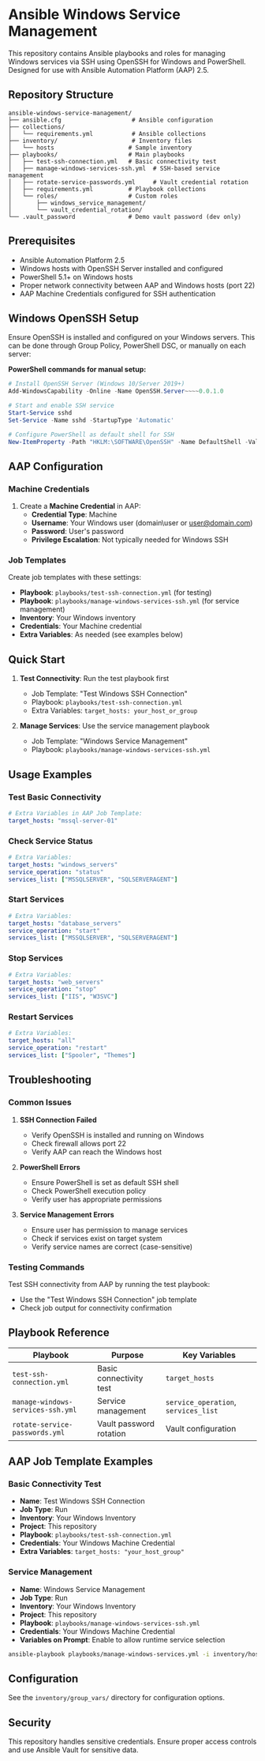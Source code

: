 # Ansible Windows Service Management

This repository contains Ansible playbooks and roles for managing Windows services via SSH using OpenSSH for Windows and PowerShell. Designed for use with Ansible Automation Platform (AAP) 2.5.

## Repository Structure

```
ansible-windows-service-management/
├── ansible.cfg                    # Ansible configuration
├── collections/
│   └── requirements.yml           # Ansible collections
├── inventory/                     # Inventory files
│   └── hosts                     # Sample inventory
├── playbooks/                    # Main playbooks
│   ├── test-ssh-connection.yml   # Basic connectivity test
│   ├── manage-windows-services-ssh.yml  # SSH-based service management
│   ├── rotate-service-passwords.yml     # Vault credential rotation
│   ├── requirements.yml          # Playbook collections
│   └── roles/                    # Custom roles
│       ├── windows_service_management/
│       └── vault_credential_rotation/
└── .vault_password               # Demo vault password (dev only)
```

## Prerequisites

- Ansible Automation Platform 2.5
- Windows hosts with OpenSSH Server installed and configured
- PowerShell 5.1+ on Windows hosts
- Proper network connectivity between AAP and Windows hosts (port 22)
- AAP Machine Credentials configured for SSH authentication

## Windows OpenSSH Setup

Ensure OpenSSH is installed and configured on your Windows servers. This can be done through Group Policy, PowerShell DSC, or manually on each server:

**PowerShell commands for manual setup:**
```powershell
# Install OpenSSH Server (Windows 10/Server 2019+)
Add-WindowsCapability -Online -Name OpenSSH.Server~~~~0.0.1.0

# Start and enable SSH service
Start-Service sshd
Set-Service -Name sshd -StartupType 'Automatic'

# Configure PowerShell as default shell for SSH
New-ItemProperty -Path "HKLM:\SOFTWARE\OpenSSH" -Name DefaultShell -Value "C:\Windows\System32\WindowsPowerShell\v1.0\powershell.exe" -PropertyType String -Force
```

## AAP Configuration

### Machine Credentials
1. Create a **Machine Credential** in AAP:
   - **Credential Type**: Machine
   - **Username**: Your Windows user (domain\user or user@domain.com)
   - **Password**: User's password
   - **Privilege Escalation**: Not typically needed for Windows SSH

### Job Templates
Create job templates with these settings:
- **Playbook**: `playbooks/test-ssh-connection.yml` (for testing)
- **Playbook**: `playbooks/manage-windows-services-ssh.yml` (for service management)
- **Inventory**: Your Windows inventory
- **Credentials**: Your Machine credential
- **Extra Variables**: As needed (see examples below)

## Quick Start

1. **Test Connectivity**: Run the test playbook first
   - Job Template: "Test Windows SSH Connection"
   - Playbook: `playbooks/test-ssh-connection.yml`
   - Extra Variables: `target_hosts: your_host_or_group`

2. **Manage Services**: Use the service management playbook
   - Job Template: "Windows Service Management"
   - Playbook: `playbooks/manage-windows-services-ssh.yml`

## Usage Examples

### Test Basic Connectivity
```yaml
# Extra Variables in AAP Job Template:
target_hosts: "mssql-server-01"
```

### Check Service Status
```yaml
# Extra Variables:
target_hosts: "windows_servers"
service_operation: "status"
services_list: ["MSSQLSERVER", "SQLSERVERAGENT"]
```

### Start Services
```yaml
# Extra Variables:
target_hosts: "database_servers"
service_operation: "start"
services_list: ["MSSQLSERVER", "SQLSERVERAGENT"]
```

### Stop Services
```yaml
# Extra Variables:
target_hosts: "web_servers"
service_operation: "stop"
services_list: ["IIS", "W3SVC"]
```

### Restart Services
```yaml
# Extra Variables:
target_hosts: "all"
service_operation: "restart"
services_list: ["Spooler", "Themes"]
```

## Troubleshooting

### Common Issues

1. **SSH Connection Failed**
   - Verify OpenSSH is installed and running on Windows
   - Check firewall allows port 22
   - Verify AAP can reach the Windows host

2. **PowerShell Errors**
   - Ensure PowerShell is set as default SSH shell
   - Check PowerShell execution policy
   - Verify user has appropriate permissions

3. **Service Management Errors**
   - Ensure user has permission to manage services
   - Check if services exist on target system
   - Verify service names are correct (case-sensitive)

### Testing Commands

Test SSH connectivity from AAP by running the test playbook:
- Use the "Test Windows SSH Connection" job template
- Check job output for connectivity confirmation

## Playbook Reference

| Playbook | Purpose | Key Variables |
|----------|---------|---------------|
| `test-ssh-connection.yml` | Basic connectivity test | `target_hosts` |
| `manage-windows-services-ssh.yml` | Service management | `service_operation`, `services_list` |
| `rotate-service-passwords.yml` | Vault password rotation | Vault configuration |

## AAP Job Template Examples

### Basic Connectivity Test
- **Name**: Test Windows SSH Connection
- **Job Type**: Run
- **Inventory**: Your Windows Inventory
- **Project**: This repository
- **Playbook**: `playbooks/test-ssh-connection.yml`
- **Credentials**: Your Windows Machine Credential
- **Extra Variables**: `target_hosts: "your_host_group"`

### Service Management
- **Name**: Windows Service Management
- **Job Type**: Run
- **Inventory**: Your Windows Inventory
- **Project**: This repository
- **Playbook**: `playbooks/manage-windows-services-ssh.yml`
- **Credentials**: Your Windows Machine Credential
- **Variables on Prompt**: Enable to allow runtime service selection

```bash
ansible-playbook playbooks/manage-windows-services.yml -i inventory/hosts.yml
```

## Configuration

See the `inventory/group_vars/` directory for configuration options.

## Security

This repository handles sensitive credentials. Ensure proper access controls and use Ansible Vault for sensitive data.